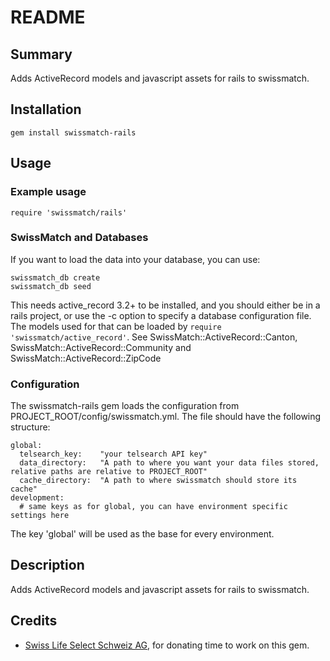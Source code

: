 README
======


Summary
-------
Adds ActiveRecord models and javascript assets for rails to swissmatch.



Installation
------------
`gem install swissmatch-rails`



Usage
-----
### Example usage

    require 'swissmatch/rails'


### SwissMatch and Databases
If you want to load the data into your database, you can use:

    swissmatch_db create
    swissmatch_db seed

This needs active\_record 3.2+ to be installed, and you should either be in a rails project, or
use the -c option to specify a database configuration file.
The models used for that can be loaded by `require 'swissmatch/active_record'`.
See SwissMatch::ActiveRecord::Canton, SwissMatch::ActiveRecord::Community and
SwissMatch::ActiveRecord::ZipCode

### Configuration
The swissmatch-rails gem loads the configuration from PROJECT_ROOT/config/swissmatch.yml.
The file should have the following structure:

    global:
      telsearch_key:    "your telsearch API key"
      data_directory:   "A path to where you want your data files stored, relative paths are relative to PROJECT_ROOT"
      cache_directory:  "A path to where swissmatch should store its cache"
    development:
      # same keys as for global, you can have environment specific settings here

The key 'global' will be used as the base for every environment.



Description
-----------
Adds ActiveRecord models and javascript assets for rails to swissmatch.



Credits
-------

* <a href="http://www.swisslife-select.ch/">Swiss Life Select Schweiz AG</a>, for donating time to work on this gem.
